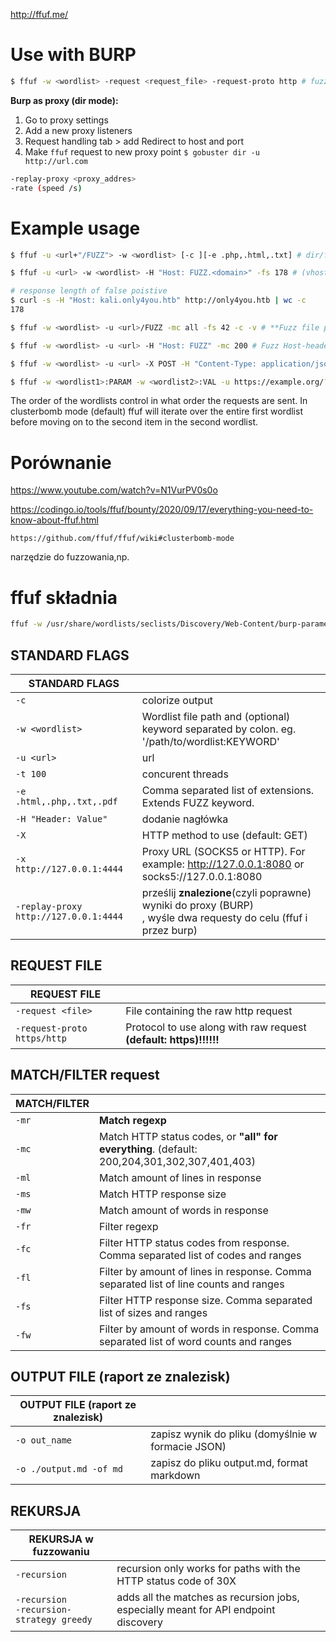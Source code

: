 http://ffuf.me/
# Use with BURP
```bash
$ ffuf -w <wordlist> -request <request_file> -request-proto http # fuzz with request file, FUZZ word inside od request Protocol to use along with raw request (default: https)
```
**Burp as proxy (dir mode):**
1. Go to proxy settings
2. Add a new proxy listeners
3. Request handling tab > add Redirect to host and port
4. Make `ffuf` request to new proxy point `$ gobuster dir -u http://url.com `
```bash
-replay-proxy <proxy_addres>
-rate (speed /s)
```

# Example usage

```bash
$ ffuf -u <url+"/FUZZ"> -w <wordlist> [-c ][-e .php,.html,.txt] # dir/file discovery, color output, with extensions

$ ffuf -u <url> -w <wordlist> -H "Host: FUZZ.<domain>" -fs 178 # (vhost) subdomain discovery
```

```bash
# response length of false poistive 
$ curl -s -H "Host: kali.only4you.htb" http://only4you.htb | wc -c
178
```

```bash
$ ffuf -w <wordlist> -u <url>/FUZZ -mc all -fs 42 -c -v # **Fuzz file paths from wordlist.txt, match all responses but filter out those with content-size 42. Colored, verbose output.**

$ ffuf -w <wordlist> -u <url> -H "Host: FUZZ" -mc 200 # Fuzz Host-header, match HTTP 200 responses.

$ ffuf -w <wordlist> -u <url> -X POST -H "Content-Type: application/json" \d '{"name": "FUZZ", "anotherkey": "anothervalue"}' -fr "error" # Fuzz POST JSON data. Match all responses not containing text "error".

$ ffuf -w <wordlist1>:PARAM -w <wordlist2>:VAL -u https://example.org/?PARAM=VAL -mr "VAL" -c # Fuzz multiple locations. Match only responses reflecting the value of "VAL" keyword. Colored. [-mode clusterbomb/pitchfork]
```
The order of the wordlists control in what order the requests are sent. In clusterbomb mode (default) ffuf will iterate over the entire first wordlist before moving on to the second item in the second wordlist.

# Porównanie

https://www.youtube.com/watch?v=N1VurPV0s0o

https://codingo.io/tools/ffuf/bounty/2020/09/17/everything-you-need-to-know-about-ffuf.html

`https://github.com/ffuf/ffuf/wiki#clusterbomb-mode`

narzędzie do fuzzowania,np.

# ffuf składnia

```bash
ffuf -w /usr/share/wordlists/seclists/Discovery/Web-Content/burp-parameter-names.txt -u http://localhost:8085/update?FUZZ=1 -fs 0
```

## STANDARD FLAGS

| STANDARD FLAGS                        |                                                                                                                    |
| ------------------------------------- | ------------------------------------------------------------------------------------------------------------------ |
| `-c`                                  | colorize output                                                                                                    |
| `-w <wordlist>`                       | Wordlist file path and (optional) keyword separated by colon. eg. '/path/to/wordlist:KEYWORD'                      |
| `-u <url>`                            | url                                                                                                                |
| `-t 100`                              | concurent threads                                                                                                  |
| `-e .html,.php,.txt,.pdf`             | Comma separated list of extensions. Extends FUZZ keyword.                                                          |
| `-H "Header: Value"`                  | dodanie nagłówka                                                                                                   |
| `-X`                                  | HTTP method to use (default: GET)                                                                                  |
| `-x http://127.0.0.1:4444`            | Proxy URL (SOCKS5 or HTTP). For example: http://127.0.0.1:8080 or socks5://127.0.0.1:8080                          |
| `-replay-proxy http://127.0.0.1:4444` | prześlij **znalezione**(czyli poprawne) wyniki do proxy (BURP)<br>, wyśle dwa requesty do celu (ffuf i przez burp) |


## REQUEST FILE

| REQUEST FILE                |                                                                   |
| --------------------------- | ----------------------------------------------------------------- |
| `-request <file>`           | File containing the raw http request                              |
| `-request-proto https/http` | Protocol to use along with raw request **(default: https)!!!!!!** |

## MATCH/FILTER request

| MATCH/FILTER |                                                                                              |
| ------------ | -------------------------------------------------------------------------------------------- |
| `-mr`        | **Match regexp**                                                                             |
| `-mc`        | Match HTTP status codes, or **"all" for everything**. (default: 200,204,301,302,307,401,403) |
| `-ml`        | Match amount of lines in response                                                            |
| `-ms`        | Match HTTP response size                                                                     |
| `-mw`        | Match amount of words in response                                                            |
| `-fr`        | Filter regexp                                                                                |
| `-fc`        | Filter HTTP status codes from response. Comma separated list of codes and ranges             |
| `-fl`        | Filter by amount of lines in response. Comma separated list of line counts and ranges        |
| `-fs`        | Filter HTTP response size. Comma separated list of sizes and ranges                          |
| `-fw`        | Filter by amount of words in response. Comma separated list of word counts and ranges        |

## OUTPUT FILE (raport ze znalezisk)

| OUTPUT FILE (raport ze znalezisk) |                                                   |
| --------------------------------- | ------------------------------------------------- |
| `-o out_name`                     | zapisz wynik do pliku (domyślnie w formacie JSON) |
| `-o ./output.md -of md`           | zapisz do pliku output.md, format markdown        |

## REKURSJA

| REKURSJA w fuzzowaniu                         |                                                                                     |
| --------------------------------------------- | ----------------------------------------------------------------------------------- |
| `-recursion`                                  | recursion only works for paths with the HTTP status code of 30X                     |
| `-recursion` <br>`-recursion-strategy greedy` | adds all the matches as recursion jobs, especially meant for API endpoint discovery |

